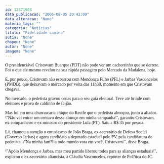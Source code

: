 ```yaml
---
id: 12371903
data_publicacao: "2006-08-05 20:42:00"
data_alteracao: "None"
materia_tags: ""
categoria: "Notícias"
titulo: "Fidelidade canina"
sutia: "None"
chapeu: "None"
autor: "None"
imagem: "None"
---
```

<p><P><FONT face=Verdana>O presidenciável Cristovam Buarque (PDT) não pode ver um cachorrinho que se derrete. Foi o que ele mesmo revelou na sua rápida passagem pelo Mercado da Madalena, hoje. </FONT></P></p>
<p><P><FONT face=Verdana>E, por pouco,&nbsp;Cristovam não esbarrou com Mendonça Filho (PFL) e Jarbas Vasconcelos (PMDB), que deixavam o mercado por volta das 11h30, momento em que Cristovam chegava. </FONT></P></p>
<p><P><FONT face=Verdana>No mercado, o pedetista gravou cenas para o seu guia eleitoral. Teve até brinde com eleitores e prova de caldinho de feijão. </FONT></P></p>
<p><P><FONT face=Verdana>Mas foi em uma churrascaria chique do Recife que&nbsp;o pedetista almoçou, junto a aliados. \"Não vai entrar um centavo desse almoço em minha campanha\", garantiu Cristovam, ex-companheiro e ex-ministro do presidente Lula (PT). Saiu a R$ 35 por pessoa.&nbsp;&nbsp;</FONT></P></p>
<p><P><FONT face=Verdana>Lá, chamou a atenção o entusiasmo de João Braga, ex-secretário de Defesa Social (Governo Jarbas) e agora candidato a deputado estadual pelo PV, pela candidatura do pedetista. \"Na minha fam?lia todo mundo vota em você, Cristovam\", disse Braga. </FONT></P></p>
<p><P><FONT face=Verdana>\"Apóio Mendonça e Jarbas, mas meu partido liberou todos para as alianças estaduais\", explicou o ex-secretário aliancista, à Cláudia Vasconcelos, repórter de Pol?tica do JC.</FONT>&nbsp; </P> </p>
